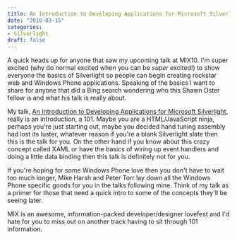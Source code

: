 ```yaml
---
title: An Introduction to Developing Applications for Microsoft Silverlight at MIX10
date: "2010-03-15"
categories:
- Silverlight
draft: false
---
```


A quick heads up for anyone that saw my upcoming talk at MIX10. I'm super excited (why do normal excited when you can be *super* excited!) to show everyone the basics of Silverlight so people can begin creating rockstar web and Windows Phone applications. Speaking of the basics I want to share for anyone that did a Bing search wondering who this Shawn Oster fellow is and what his talk is really about.

My talk, [An Introduction to Developing Applications for Microsoft Silverlight](http://live.visitmix.com/MIX10/Sessions/CL15), really is an introduction, a 101. Maybe you are a HTML/JavaScript ninja, perhaps you're just starting out, maybe you decided hand tuning assembly had lost its luster, whatever reason if you're a blank Silverlight slate then this is the talk for you. On the other hand if you know about this crazy concept called XAML or have the basics of wiring up event handlers and doing a little data binding then this talk is definitely not for you.

If you're hoping for some Windows Phone love then you don't have to wait too much longer, Mike Harsh and Peter Torr lay down all the Windows Phone specific goods for you in the talks following mine. Think of my talk as a primer for those that need a quick intro to some of the concepts they'll be seeing later.

MIX is an awesome, information-packed developer/designer lovefest and I'd hate for you to miss out on another track having to sit through 101 information.
